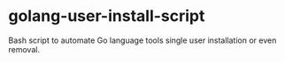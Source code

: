 golang-user-install-script
==========================

Bash script to automate Go language tools single user installation or even removal.
